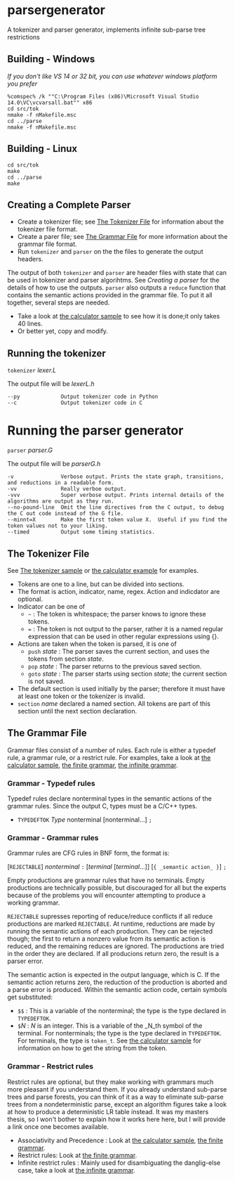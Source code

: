 # parsergenerator
A tokenizer and parser generator, implements infinite sub-parse tree restrictions

## Building - Windows
_If you don't like VS 14 or 32 bit, you can use whatever windows platform you prefer_
```
%comspec% /k ""C:\Program Files (x86)\Microsoft Visual Studio 14.0\VC\vcvarsall.bat"" x86
cd src/tok
nmake -f nMakefile.msc
cd ../parse
nmake -f nMakefile.msc
```

## Building - Linux
```
cd src/tok
make
cd ../parse
make
```

## Creating a Complete Parser
* Create a tokenizer file;  see [The Tokenizer File](#the-tokenizer-file) for information about the tokenizer file format.
* Create a parer file; see [The Grammar File](#the-grammar-file) for more information about the grammar file format.
* Run `tokenizer` and `parser` on the the files to generate the output headers.

The output of both `tokenizer` and `parser` are header files with state that can be used in tokenizer and parser algorihtms.
See _Creating a parser_ for the details of how to use the outputs. `parser` also outputs a `reduce` function that contains
the semantic actions provided in the grammar file.  To put it all together, several steps are needed.

* Take a look at [the calculator sample](samples/calc/calculator.cpp) to see how it is done;it only takes 40 lines.
* Or better yet, copy and modify.

## Running the tokenizer

`tokenizer` _lexer.L_

The output file will be _lexerL.h_

```
--py             Output tokenizer code in Python
--c              Output tokenizer code in C
```

# Running the parser generator

`parser` _parser.G_

The output file will be _parserG.h_

```
-v               Verbose output. Prints the state graph, transitions, and reductions in a readable form.
-vv              Really verboe output.
-vvv             Super verbose output. Prints internal details of the algorithms are output as they run.
--no-pound-line  Omit the line directives from the C output, to debug the C out code instead of the G file.
--minnt=X        Make the first token value X.  Useful if you find the token values not to your liking.
--timed          Output some timing statistics.
```

## The Tokenizer File

See [The tokenizer sample](samples/L/toktest.L) or [the calculator example](samples/calc/calculator.L) for examples.

* Tokens are one to a line, but can be divided into sections.
* The format is action, indicator, name, regex.  Action and indicdator are optional.
* Indicator can be one of
  * `~` : The token is whitespace; the parser knows to ignore these tokens.
  * `=` : The token is not output to the parser, rather it is a named regular expression that can be used in other regular expressions using {}.
* Actions are taken when the token is parsed, it is one of
  * `push` _state_ : The parser saves the current section, and uses the tokens from section _state_.
  * `pop`  _state_ : The parser returns to the previous saved section.
  * `goto` _state_ : The parser starts using section _state_; the current section is not saved.
* The default section is used initially by the parser; therefore it must have at least one token or the tokenizer is invalid.
* `section` _name_ declared a named section.  All tokens are part of this section until the next section declaration.

## The Grammar File
Grammar files consist of a number of rules.  Each rule is either a typedef rule, a grammar rule, or a restrict rule.  For examples, take a
look at [the calculator sample](samples/calc/calculator.G), [the finite grammar](samples/G/finite.G), [the infinite grammar](samples/G/infinite.G).

### Grammar - Typedef rules
Typedef rules declare nonterminal types in the semantic actions of the grammar rules.  Since the output C, types must be a C/C++ types.

* `TYPEDEFTOK` _Type_ nonterminal [nonterminal...] `;`

### Grammar - Grammar rules
Grammar rules are CFG rules in BNF form, the format is:

[`REJECTABLE`] _nonterminal_ `:` [_terminal_  [_terminal_...]] [`{ _semantic action_ }`] `;`

Empty productions are grammar rules that have no terminals.  Empty productions are technically possible, but discouraged for all but the experts because of the problems you will encounter attempting to produce a working grammar.

`REJECTABLE` supresses reporting of reduce/reduce conflicts if all reduce productions are marked `REJECTABLE`.
At runtime, reductions are made by running the semantic actions of each production.  They can be rejected though; the first
to return a nonzero value from its semantic action is reduced, and the remaining reduces are ignored.  The productions are
tried in the order they are declared. If all producions return zero, the result is a parser error.

The semantic action is expected in the output language, which is C.  If the semantic action returns zero, the reduction of the production
is aborted and a parse error is produced.  Within the semantic action code, certain symbols get substituted:
* `$$` : This is a variable of the nonterminal; the type is the type declared in `TYPEDEFTOK`.
* `$`_N_ : _N_ is an integer.  This is a variable of the _N_th symbol of the terminal.  For nonterminals; the type is the type
declared in `TYPEDEFTOK`.  For terminals, the type is `token_t`. See [the calculator sample](samples/calc/calculator.G) for information
on how to get the string from the token.

### Grammar - Restrict rules

Restrict rules are optional, but they make working with grammars much more pleasant if you understand them.  If you already
understand sub-parse trees and parse forests, you can think of it as a way to eliminate sub-parse trees from a nondeterministic
parse, except an algorithm figures take a look at how to produce a deterministic LR table instead.  It was my masters thesis,
so I won't bother to explain how it works here here, but I will provide a link once one becomes available.

* Associativity and Precedence : Look at [the calculator sample](samples/calc/calculator.G), [the finite grammar](samples/G/finite.G).
* Restrict rules: Look at [the finite grammar](samples/G/finite.G).
* Infinite restrict rules : Mainly used for disambiguating the danglig-else case, take a look at [the infinite grammar](samples/G/infinite.G).
